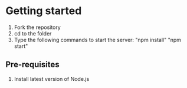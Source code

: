 # Getting started

1. Fork the repository
2. cd to the folder
3. Type the following commands to start the server:
"npm install"
"npm start"

## Pre-requisites

1. Install latest version of Node.js
